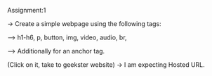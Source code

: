 Assignment:1 

-> Create a simple webpage using the following tags:

--> h1-h6, p, button, img, video, audio, br, 

--> Additionally for an anchor tag.

(Click on it, take to geekster website) -> I am expecting Hosted URL.
